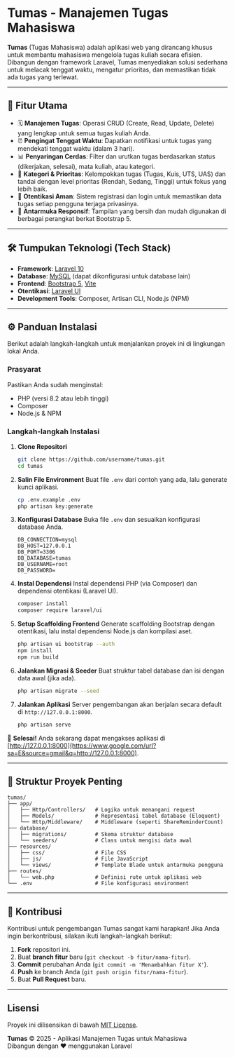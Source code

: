 # Tumas - Manajemen Tugas Mahasiswa

**Tumas** (Tugas Mahasiswa) adalah aplikasi web yang dirancang khusus untuk membantu mahasiswa mengelola tugas kuliah secara efisien. Dibangun dengan framework Laravel, Tumas menyediakan solusi sederhana untuk melacak tenggat waktu, mengatur prioritas, dan memastikan tidak ada tugas yang terlewat.

---

## 🚀 Fitur Utama

-   🗓️ **Manajemen Tugas**: Operasi CRUD (Create, Read, Update, Delete) yang lengkap untuk semua tugas kuliah Anda.
-   ⏰ **Pengingat Tenggat Waktu**: Dapatkan notifikasi untuk tugas yang mendekati tenggat waktu (dalam 3 hari).
-   📊 **Penyaringan Cerdas**: Filter dan urutkan tugas berdasarkan status (dikerjakan, selesai), mata kuliah, atau kategori.
-   📁 **Kategori & Prioritas**: Kelompokkan tugas (Tugas, Kuis, UTS, UAS) dan tandai dengan level prioritas (Rendah, Sedang, Tinggi) untuk fokus yang lebih baik.
-   🔐 **Otentikasi Aman**: Sistem registrasi dan login untuk memastikan data tugas setiap pengguna terjaga privasinya.
-   🎨 **Antarmuka Responsif**: Tampilan yang bersih dan mudah digunakan di berbagai perangkat berkat Bootstrap 5.

---

## 🛠️ Tumpukan Teknologi (Tech Stack)

-   **Framework**: [Laravel 10](https://laravel.com/)
-   **Database**: [MySQL](https://www.mysql.com/) (dapat dikonfigurasi untuk database lain)
-   **Frontend**: [Bootstrap 5](https://getbootstrap.com/), [Vite](https://vitejs.dev/)
-   **Otentikasi**: [Laravel UI](https://github.com/laravel/ui)
-   **Development Tools**: Composer, Artisan CLI, Node.js (NPM)

---

## ⚙️ Panduan Instalasi

Berikut adalah langkah-langkah untuk menjalankan proyek ini di lingkungan lokal Anda.

### Prasyarat

Pastikan Anda sudah menginstal:

-   PHP (versi 8.2 atau lebih tinggi)
-   Composer
-   Node.js & NPM

### Langkah-langkah Instalasi

1.  **Clone Repositori**

    ```bash
    git clone https://github.com/username/tumas.git
    cd tumas
    ```

2.  **Salin File Environment**
    Buat file `.env` dari contoh yang ada, lalu generate kunci aplikasi.

    ```bash
    cp .env.example .env
    php artisan key:generate
    ```

3.  **Konfigurasi Database**
    Buka file `.env` dan sesuaikan konfigurasi database Anda.

    ```env
    DB_CONNECTION=mysql
    DB_HOST=127.0.0.1
    DB_PORT=3306
    DB_DATABASE=tumas
    DB_USERNAME=root
    DB_PASSWORD=
    ```

4.  **Instal Dependensi**
    Instal dependensi PHP (via Composer) dan dependensi otentikasi (Laravel UI).

    ```bash
    composer install
    composer require laravel/ui
    ```

5.  **Setup Scaffolding Frontend**
    Generate scaffolding Bootstrap dengan otentikasi, lalu instal dependensi Node.js dan kompilasi aset.

    ```bash
    php artisan ui bootstrap --auth
    npm install
    npm run build
    ```

6.  **Jalankan Migrasi & Seeder**
    Buat struktur tabel database dan isi dengan data awal (jika ada).

    ```bash
    php artisan migrate --seed
    ```

7.  **Jalankan Aplikasi**
    Server pengembangan akan berjalan secara default di `http://127.0.0.1:8000`.

    ```bash
    php artisan serve
    ```

🎉 **Selesai\!** Anda sekarang dapat mengakses aplikasi di [http://127.0.0.1:8000](https://www.google.com/url?sa=E&source=gmail&q=http://127.0.0.1:8000).

---

## 📂 Struktur Proyek Penting

```
tumas/
├── app/
│   ├── Http/Controllers/   # Logika untuk menangani request
│   ├── Models/             # Representasi tabel database (Eloquent)
│   └── Http/Middleware/    # Middleware (seperti ShareReminderCount)
├── database/
│   ├── migrations/         # Skema struktur database
│   └── seeders/            # Class untuk mengisi data awal
├── resources/
│   ├── css/                # File CSS
│   ├── js/                 # File JavaScript
│   └── views/              # Template Blade untuk antarmuka pengguna
├── routes/
│   └── web.php             # Definisi rute untuk aplikasi web
└── .env                    # File konfigurasi environment
```

---

## 🤝 Kontribusi

Kontribusi untuk pengembangan Tumas sangat kami harapkan\! Jika Anda ingin berkontribusi, silakan ikuti langkah-langkah berikut:

1.  **Fork** repositori ini.
2.  Buat **branch fitur** baru (`git checkout -b fitur/nama-fitur`).
3.  **Commit** perubahan Anda (`git commit -m 'Menambahkan fitur X'`).
4.  **Push** ke branch Anda (`git push origin fitur/nama-fitur`).
5.  Buat **Pull Request** baru.

---

## Lisensi

Proyek ini dilisensikan di bawah [MIT License](LICENSE).

**Tumas** © 2025 - Aplikasi Manajemen Tugas untuk Mahasiswa  
Dibangun dengan ❤️ menggunakan Laravel
